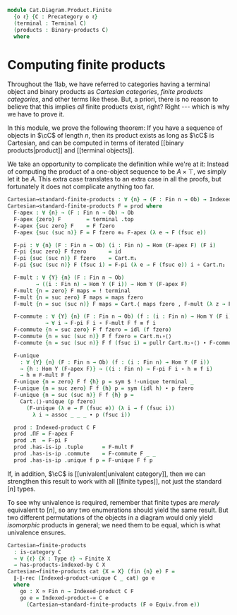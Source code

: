 <!--
```agda
open import Cat.Diagram.Product.Indexed
open import Cat.Diagram.Terminal
open import Cat.Diagram.Product
open import Cat.Prelude

open import Data.Fin

import Cat.Reasoning as Cr
```
-->

```agda
module Cat.Diagram.Product.Finite
  {o ℓ} {C : Precategory o ℓ}
  (terminal : Terminal C)
  (products : Binary-products C)
  where
```

<!--
```agda
open is-indexed-product
open Indexed-product
open is-product
open Terminal
open Product
open Cr C
private module Cart = Binary-products products
open Cart using (_⊗₀_)
```
-->

# Computing finite products

Throughout the 1lab, we have referred to categories having a terminal
object and binary products as _Cartesian categories_, _finite products
categories_, and other terms like these. But, a priori, there is no
reason to believe that this implies _all_ finite products exist, right?
Right --- which is why we have to prove it.

In this module, we prove the following theorem: If you have a sequence
of objects in $\cC$ of length $n$, then its product exists as long as
$\cC$ is Cartesian, and can be computed in terms of iterated [[binary
products|product]] and [[terminal objects]].

We take an opportunity to complicate the definition while we're at it:
Instead of computing the product of a one-object sequence to be $A
\times \top$, we simply let it be $A$. This extra case translates to an
extra case in all the proofs, but fortunately it does not complicate
anything too far.

```agda
Cartesian→standard-finite-products : ∀ {n} → (F : Fin n → Ob) → Indexed-product C F
Cartesian→standard-finite-products F = prod where
  F-apex : ∀ {n} → (F : Fin n → Ob) → Ob
  F-apex {zero} F        = terminal .top
  F-apex {suc zero} F    = F fzero
  F-apex {suc (suc n)} F = F fzero ⊗₀ F-apex (λ e → F (fsuc e))

  F-pi : ∀ {n} (F : Fin n → Ob) (i : Fin n) → Hom (F-apex F) (F i)
  F-pi {suc zero} F fzero       = id
  F-pi {suc (suc n)} F fzero    = Cart.π₁
  F-pi {suc (suc n)} F (fsuc i) = F-pi (λ e → F (fsuc e)) i ∘ Cart.π₂

  F-mult : ∀ {Y} {n} (F : Fin n → Ob)
         → ((i : Fin n) → Hom Y (F i)) → Hom Y (F-apex F)
  F-mult {n = zero} F maps = ! terminal
  F-mult {n = suc zero} F maps = maps fzero
  F-mult {n = suc (suc n)} F maps = Cart.⟨ maps fzero , F-mult (λ z → F (fsuc z)) (λ i → maps (fsuc i)) ⟩

  F-commute : ∀ {Y} {n} (F : Fin n → Ob) (f : (i : Fin n) → Hom Y (F i))
            → ∀ i → F-pi F i ∘ F-mult F f ≡ f i
  F-commute {n = suc zero} F f fzero = idl (f fzero)
  F-commute {n = suc (suc n)} F f fzero = Cart.π₁∘⟨⟩
  F-commute {n = suc (suc n)} F f (fsuc i) = pullr Cart.π₂∘⟨⟩ ∙ F-commute (λ e → F (fsuc e)) (λ e → f (fsuc e)) i

  F-unique
    : ∀ {Y} {n} (F : Fin n → Ob) (f : (i : Fin n) → Hom Y (F i))
    → {h : Hom Y (F-apex F)} → ((i : Fin n) → F-pi F i ∘ h ≡ f i)
    → h ≡ F-mult F f
  F-unique {n = zero} F f {h} p = sym $ !-unique terminal _
  F-unique {n = suc zero} F f {h} p = sym (idl h) ∙ p fzero
  F-unique {n = suc (suc n)} F f {h} p =
    Cart.⟨⟩-unique (p fzero)
      (F-unique (λ e → F (fsuc e)) (λ i → f (fsuc i))
        λ i → assoc _ _ _ ∙ p (fsuc i))

  prod : Indexed-product C F
  prod .ΠF = F-apex F
  prod .π  = F-pi F
  prod .has-is-ip .tuple      = F-mult F
  prod .has-is-ip .commute    = F-commute F _ _
  prod .has-is-ip .unique f p = F-unique F f p
```

If, in addition, $\cC$ is [[univalent|univalent category]], then we can strengthen
this result to work with all [[finite types]], not just the standard $[n]$ types.

To see why univalence is required, remember that finite types are *merely* equivalent
to $[n]$, so any two enumerations should yield the same result. But two different
permutations of the objects in a diagram would only yield *isomorphic* products
in general; we need them to be equal, which is what univalence ensures.

```agda
Cartesian→finite-products
  : is-category C
  → ∀ {ℓ} {X : Type ℓ} → Finite X
  → has-products-indexed-by C X
Cartesian→finite-products cat {X = X} (fin {n} e) F =
  ∥-∥-rec (Indexed-product-unique C _ cat) go e
  where
    go : X ≃ Fin n → Indexed-product C F
    go e = Indexed-product-≃ C e
      (Cartesian→standard-finite-products (F ⊙ Equiv.from e))
```
